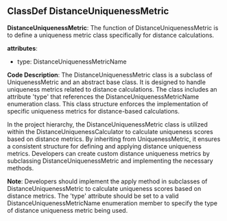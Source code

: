 ## ClassDef DistanceUniquenessMetric
**DistanceUniquenessMetric**: The function of DistanceUniquenessMetric is to define a uniqueness metric class specifically for distance calculations.

**attributes**:
- type: DistanceUniquenessMetricName

**Code Description**:
The DistanceUniquenessMetric class is a subclass of UniquenessMetric and an abstract base class. It is designed to handle uniqueness metrics related to distance calculations. The class includes an attribute 'type' that references the DistanceUniquenessMetricName enumeration class. This class structure enforces the implementation of specific uniqueness metrics for distance-based calculations. 

In the project hierarchy, the DistanceUniquenessMetric class is utilized within the DistanceUniquenessCalculator to calculate uniqueness scores based on distance metrics. By inheriting from UniquenessMetric, it ensures a consistent structure for defining and applying distance uniqueness metrics. Developers can create custom distance uniqueness metrics by subclassing DistanceUniquenessMetric and implementing the necessary methods.

**Note**:
Developers should implement the apply method in subclasses of DistanceUniquenessMetric to calculate uniqueness scores based on distance metrics. The 'type' attribute should be set to a valid DistanceUniquenessMetricName enumeration member to specify the type of distance uniqueness metric being used.
